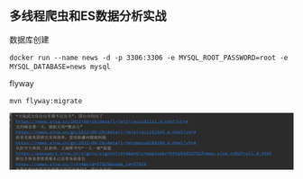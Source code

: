 ## 多线程爬虫和ES数据分析实战

数据库创建
```
docker run --name news -d -p 3306:3306 -e MYSQL_ROOT_PASSWORD=root -e MYSQL_DATABASE=news mysql
```

flyway
```
mvn flyway:migrate
```

![image](https://github.com/hahaen/crawle/blob/main/img/1.png)
